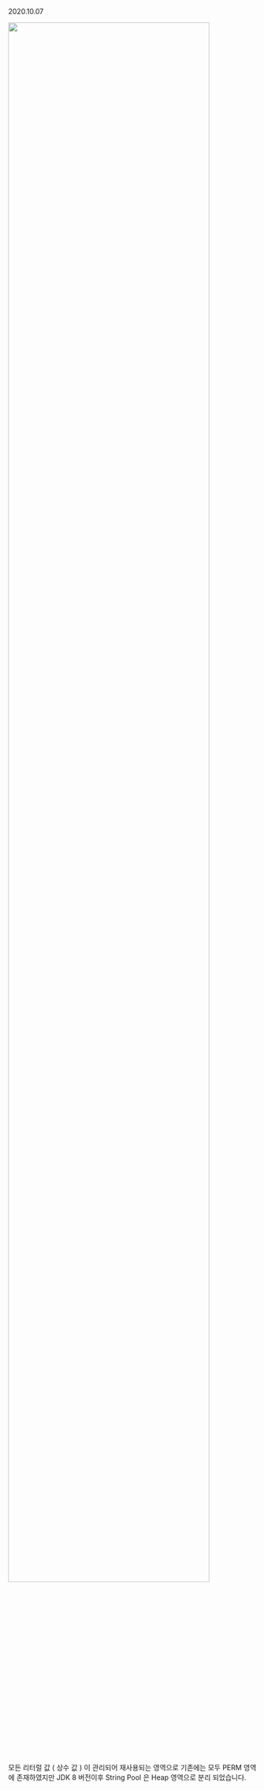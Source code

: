 2020.10.07

<img src="https://www.notion.so/1-30483669cec64b3ca00bec5e8dd36976#9f109ee1c5554654bc72cd33d1ff7401" width="90%"></img>

모든 리터럴 값 ( 상수 값 ) 이 관리되어 재사용되는 영역으로 기존에는 모두 PERM 영역에   존재하였지만 JDK 8 버전이후 String Pool 은 Heap 영역으로 분리 되었습니다. 